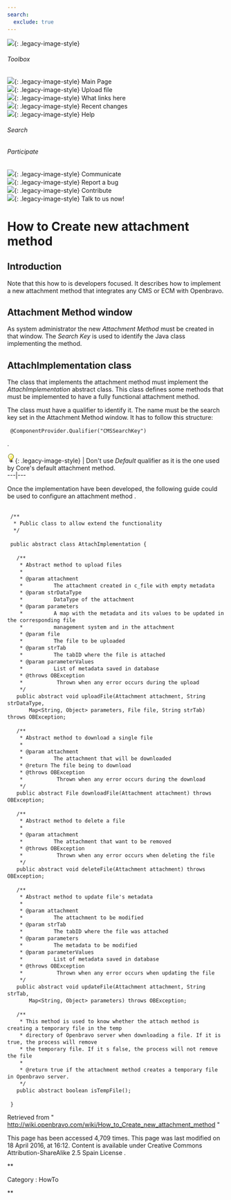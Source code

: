 ```yaml
---
search:
  exclude: true
---
```


![](skins/openbravo/images/social-blogs-sidebar-banner.png){: .legacy-image-style}

######  Toolbox

![](skins/openbravo/images/flecha1.jpg){: .legacy-image-style} Main Page  
![](skins/openbravo/images/flecha1.jpg){: .legacy-image-style} Upload file  
![](skins/openbravo/images/flecha1.jpg){: .legacy-image-style} What links here  
![](skins/openbravo/images/flecha1.jpg){: .legacy-image-style} Recent changes  
![](skins/openbravo/images/flecha1.jpg){: .legacy-image-style} Help  
  
  

######  Search

######  Participate

![](skins/openbravo/images/flecha1.jpg){: .legacy-image-style} Communicate  
![](skins/openbravo/images/flecha1.jpg){: .legacy-image-style} Report a bug  
![](skins/openbravo/images/flecha1.jpg){: .legacy-image-style} Contribute  
![](skins/openbravo/images/flecha1.jpg){: .legacy-image-style} Talk to us now!  

  

#  How to Create new attachment method

##  Introduction

Note that this how to is developers focused. It describes how to implement a
new attachment method that integrates any CMS or ECM with Openbravo.

##  Attachment Method window

As system administrator the new _Attachment Method_ must be created in that
window. The _Search Key_ is used to identify the Java class implementing the
method.

##  AttachImplementation class

The class that implements the attachment method must implement the
_AttachImplementation_ abstract class. This class defines some methods that
must be implemented to have a fully functional attachment method.

The class must have a qualifier to identify it. The name must be the search
key set in the Attachment Method window. It has to follow this structure:

    
    
     @ComponentProvider.Qualifier("CMSSearchKey")

.

![](/assets/developer-guide/etendo-classic/how-to-guides/Bulbgraph.png){: .legacy-image-style} |
Don't use _Default_ qualifier as it is the one used by Core's default
attachment method.  
---|---  
  
Once the implementation have been developed, the following guide could be used
to  configure an attachment method  .

    
    
     
     /**
      * Public class to allow extend the functionality
      */
     
     public abstract class AttachImplementation {
     
       /**
        * Abstract method to upload files
        * 
        * @param attachment
        *          The attachment created in c_file with empty metadata
        * @param strDataType
        *          DataType of the attachment
        * @param parameters
        *          A map with the metadata and its values to be updated in the corresponding file
        *          management system and in the attachment
        * @param file
        *          The file to be uploaded
        * @param strTab
        *          The tabID where the file is attached
        * @param parameterValues
        *          List of metadata saved in database
        * @throws OBException
        *           Thrown when any error occurs during the upload
        */
       public abstract void uploadFile(Attachment attachment, String strDataType,
           Map<String, Object> parameters, File file, String strTab) throws OBException;
     
       /**
        * Abstract method to download a single file
        * 
        * @param attachment
        *          The attachment that will be downloaded
        * @return The file being to download
        * @throws OBException
        *           Thrown when any error occurs during the download
        */
       public abstract File downloadFile(Attachment attachment) throws OBException;
     
       /**
        * Abstract method to delete a file
        * 
        * @param attachment
        *          The attachment that want to be removed
        * @throws OBException
        *           Thrown when any error occurs when deleting the file
        */
       public abstract void deleteFile(Attachment attachment) throws OBException;
     
       /**
        * Abstract method to update file's metadata
        * 
        * @param attachment
        *          The attachment to be modified
        * @param strTab
        *          The tabID where the file was attached
        * @param parameters
        *          The metadata to be modified
        * @param parameterValues
        *          List of metadata saved in database
        * @throws OBException
        *           Thrown when any error occurs when updating the file
        */
       public abstract void updateFile(Attachment attachment, String strTab,
           Map<String, Object> parameters) throws OBException;
     
       /**
        * This method is used to know whether the attach method is creating a temporary file in the temp
        * directory of Openbravo server when downloading a file. If it is true, the process will remove
        * the temporary file. If it s false, the process will not remove the file
        * 
        * @return true if the attachment method creates a temporary file in Openbravo server.
        */
       public abstract boolean isTempFile();
     
     }

Retrieved from "
http://wiki.openbravo.com/wiki/How_to_Create_new_attachment_method  "

This page has been accessed 4,709 times. This page was last modified on 18
April 2016, at 16:12. Content is available under  Creative Commons
Attribution-ShareAlike 2.5 Spain License  .

  
**

Category  :  HowTo

**

